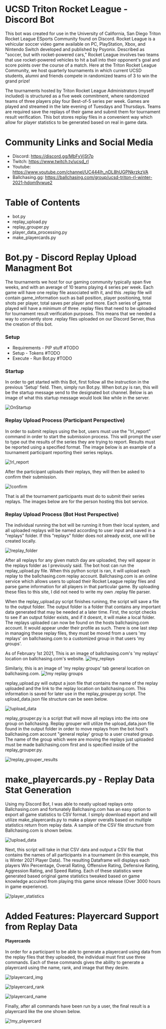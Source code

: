 # UCSD Triton Rocket League - Discord Bot 
This bot was created for use in the University of California, San Diego Triton Rocket League ESports Community found on Discord. Rocket League is a vehicular soccer video game available on PC, PlayStation, Xbox, and Nintendo Switch developed and published by Psyonix. Described as "soccer, but with rocket-powered cars," Rocket League involves two teams that use rocket-powered vehicles to hit a ball into their opponent's goal and score points over the course of a match. Here at the Triton Rocket League Community, we host quarterly tournaments in which current UCSD students, alumni and friends compete in randomized teams of 3 to win the grand prize!

The tournaments hosted by Triton Rocket League Administrators (myself included) is structured as a five week commitment, where randomized teams of three players play four Best-of-5 series per week. Games are played and streamed in the late evening of Tuesdays and Thursdays. Teams are required save the replays of their game and submit them for tournament result verification. This bot stores replay files in a convenient way which allow for player statistics to be generated based on real in game data. 

# Community Links and Social Media 
- Discord: https://discord.gg/MbFyVjSt7p
- Twitch: https://www.twitch.tv/ucsd_rl
- Youtube: https://www.youtube.com/channel/UC444lh_nDL8hUGPNkrzkzVA
- Ballchasing.gg: https://ballchasing.com/group/ucsd-triton-rl-winter-2021-hdom9vwue2

# Table of Contents 
- bot.py 
- replay_upload.py
- replay_grouper.py
- player_data_processing.py
- make_playercards.py

# Bot.py - Discord Replay Upload Managment Bot 
The tournaments we host for our gaming community typically span five weeks, and with an average of 10 teams playing 4 series per week. Each game will have one replay file associated with it, and this .replay file will contain game_information such as ball position, player positioning, total shots per player, total saves per player and more. Each series of games played will have a minimum of three .replay files that need to be uploaded for tournament result verification purposes. This means that we needed a way to conviently store .replay files uploaded on our Discord Server, thus the creation of this bot. 

### Setup 
- Requirements - PIP stuff #TODO
- Setup - Tokens #TODO
- Execute - Run Bot.py #TODO

### Startup
In order to get started with this Bot, first follow all the instruction in the previous 'Setup' field. Then, simply run Bot.py. When bot.py is ran, this will be the startup message send to the designated bot channel. Below is an image of what this startup message would look like while in the server.

![OnStartup](https://github.com/davidMthierry/TritonRL-ScoreBot/blob/main/assets/readme_imgs/on_startup.png)

### Replay Upload Process (Participant Perspective) 
In order to submit replays using the bot, users must use the "!rl_report" command in order to start the submission process. This will prompt the user to type out the results of the series they are trying to report. Results must be reported using a specified format. The image below is an example of a tournament participant reporting their series replays. 

![!rl_report](https://github.com/davidMthierry/TritonRL-ScoreBot/blob/main/assets/readme_imgs/!rl_report.png)

After the participant uploads their replays, they will then be asked to confirm their submission.

![!confirm](https://github.com/davidMthierry/TritonRL-ScoreBot/blob/main/assets/readme_imgs/!confirm.png)

That is all the tournament participants must do to submit their series replays. The images below are for the person hosting this bot service. 

### Replay Upload Process (Bot Host Perspective) 

The individual running the bot will be running it from their local system, and all uploaded replays will be named according to user input and saved in a "replays" folder. If this "replays" folder does not already exist, one will be created locally.

![!replay_folder](https://github.com/davidMthierry/TritonRL-ScoreBot/blob/main/assets/readme_imgs/replay_folder.png)

After all replays for any given match day are uploaded, they will appear in the replays folder as I previously said. The bot host can run the replay_upload.py file. When this python script is ran, it will upload each replay to the ballchasing.com replay account. Ballchasing.com is an online service which allows users to upload their Rocket League replay files and parse game information for all players in that particular game. By uploading these files to this site, I did not need to write my own .replay file parser. 

When the replay_upload.py script finishes runinng, the script will save a file to the output folder. The output folder is a folder that contains any important data generated that may be needed at a later time. First, the script checks to see if an output folder exists, and if it doesnt, it will make a local folder. The replays uploaded can now be found on the hosts ballchasing.com account. It would appear under their profile as such. There is one last step in managing these replay files, they must be moved from a users 'my replays' on ballchasing.com to a customized group in that users 'my groups'. 

As of February 1st 2021, This is an image of ballchasing.com's 'my replays' location on ballchasing.com's website. 
![!my_replays](https://github.com/davidMthierry/TritonRL-ScoreBot/blob/main/assets/readme_imgs/my_replays.png)

Similariy, this is an image of 'my replay groups' tab general location on ballchasing.com.
![!my replay groups](https://github.com/davidMthierry/TritonRL-ScoreBot/blob/main/assets/readme_imgs/my_replay_groups.png)

replay_upload.py will output a json file that contains the name of the replay uploaded and the link to the replay location on ballchasing.com. This information is saved for later use in the replay_grouper.py script. The upload_data.json file structure can be seen below. 

![!upload_data](https://github.com/davidMthierry/TritonRL-ScoreBot/blob/main/assets/readme_imgs/upload_data.png)

replay_grouper.py is a script that will move all replays into the into one group on ballchasing. Replay grouper will utilize the upload_data.json file found in the output folder in order to move replays from the bot host's ballchasing.com account "general replay' group to a user created group. The name of the group which were are moving the replays just uploaded must be made ballchasing.com first and is specified inside of the replay_grouper.py.

![!replay_grouper_results](https://github.com/davidMthierry/TritonRL-ScoreBot/blob/main/assets/readme_imgs/replay_grouper_results.png)

# make_playercards.py - Replay Data Stat Generation 

Using my Discord Bot, I was able to neatly upload replays onto Ballchasing.com and fortunately Ballchasing.com has an easy option to export all game statistics to CSV format. I simply download export and will utilize make_playercards.py to make a player overalls based on multiple statistics return from replay data. A sample of the CSV file structure from Ballchasing.com is shown below. 

![!upload_data](https://github.com/davidMthierry/TritonRL-ScoreBot/blob/main/assets/readme_imgs/upload_data.png)

Next, this script will take in that CSV data and output a CSV file that contains the names of all participants in a tournament (in this example, this is Winter 2021 Player Data). The resulting Dataframe will displays each players Win Percentage, Overall Rating, Offensive Rating, Defensive Rating, Aggression Rating, and Speed Rating. Each of these statistics were generated based original game statistics tweaked based on game knowledge accuired from playing this game since release (Over 3000 hours in game experience). 

![!player_statistics](https://github.com/davidMthierry/TritonRL-ScoreBot/blob/main/assets/readme_imgs/export_data_df.png)

# Added Features: Playercard Support from Replay Data

#### Playercards 

In order for a participant to be able to generate a playercard using data from the replay files that they uploaded, the individual must first use three commands. Each of these commands gives the ability to generate a playercard using the name, rank, and image that they desire. 

![!playercard_img](https://github.com/davidMthierry/TritonRL-ScoreBot/blob/main/assets/readme_imgs/!playercard_img.png)

![!playercard_rank](https://github.com/davidMthierry/TritonRL-ScoreBot/blob/main/assets/readme_imgs/!playercard_rank.png)

![!playercard_name](https://github.com/davidMthierry/TritonRL-ScoreBot/blob/main/assets/readme_imgs/!playercard_name.png)


Finally, after all commands have been run by a user, the final result is a playercard like the one shown below. 

![!my_playercard](https://github.com/davidMthierry/TritonRL-ScoreBot/blob/main/assets/goofy.png)







